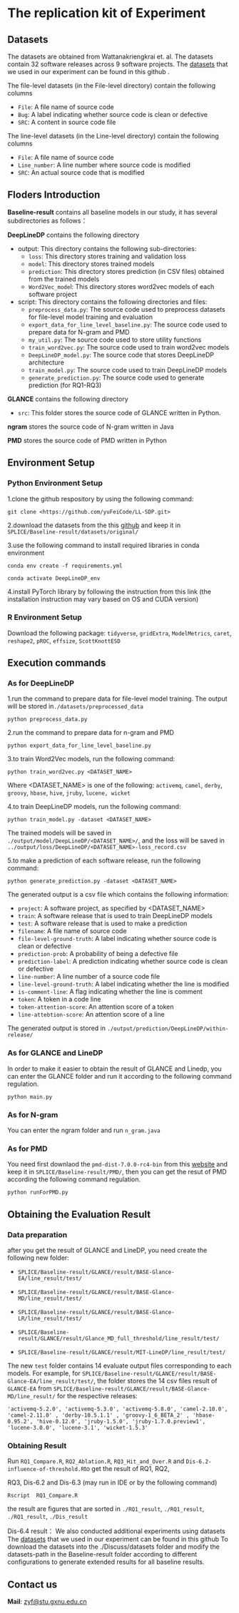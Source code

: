 # The replication kit of Experiment


## Datasets

The datasets are obtained from Wattanakriengkrai et. al. The datasets contain 32 software releases across 9 software projects. The [datasets](https://github.com/awsm-research/line-level-defect-prediction) that we used in our experiment can be found in this github .

The file-level datasets (in the File-level directory) contain the following columns

- `File`: A file name of source code
- `Bug`: A label indicating whether source code is clean or defective
- `SRC`: A content in source code file

The line-level datasets (in the Line-level directory) contain the following columns

- `File`: A file name of source code
- `Line_number`: A line number where source code is modified
- `SRC`: An actual source code that is modified

## Floders Introduction
**Baseline-result** contains all baseline models in our study, it has several subdirectories as follows：

  **DeepLineDP** contains the following directory
  
  - output: This directory contains the following sub-directories:
      - `loss`: This directory stores training and validation loss
      - `model`: This directory stores trained models
      - `prediction`: This directory stores prediction (in CSV files) obtained from the trained models
      - `Word2Vec_mode`l: This directory stores word2vec models of each software project
  - script: This directory contains the following directories and files:
      - `preprocess_data.py`: The source code used to preprocess datasets for file-level model training and evaluation
      - `export_data_for_line_level_baseline.py`: The source code used to prepare data for N-gram and PMD
      - `my_util.py`: The source code used to store utility functions
      - `train_word2vec.py`: The source code used to train word2vec models
      - `DeepLineDP_model.py`: The source code that stores DeepLineDP architecture
      - `train_model.py`: The source code used to train DeepLineDP models
      - `generate_prediction.py`: The source code used to generate prediction (for RQ1-RQ3)
  
  **GLANCE** contains the following directory
  
  - `src`: This folder stores the source code of GLANCE written in Python.

  **ngram**  stores the source code of N-gram written in Java

  **PMD** stores the source code of PMD written in Python 

## Environment Setup

### Python Environment Setup

1.clone the github respository by using the following command:

    git clone <https://github.com/yuFeiCode/LL-SDP.git>

2.download the datasets from the this [github](https://github.com/awsm-research/line-level-defect-prediction) and keep it in `SPLICE/Baseline-result/datasets/original/`

3.use the following command to install required libraries in conda environment

    conda env create -f requirements.yml
    
    conda activate DeepLineDP_env

4.install PyTorch library by following the instruction from this link (the installation instruction may vary based on OS and CUDA version)

### R Environment Setup

Download the following package: `tidyverse`, `gridExtra`, `ModelMetrics`, `caret`, `reshape2`, `pROC`, `effsize`, `ScottKnottESD`

## Execution commands

### **As for DeepLineDP**

1.run the command to prepare data for file-level model training. The output will be stored in`./datasets/preprocessed_data`

    python preprocess_data.py

2.run the command to prepare data for n-gram and PMD
    
    python export_data_for_line_level_baseline.py
    
3.to train Word2Vec models, run the following command:

    python train_word2vec.py <DATASET_NAME>

Where <DATASET_NAME> is one of the following: `activemq`, `camel`, `derby`, `groovy`, `hbase`, `hive`, `jruby`, `lucene, wicket`

4.to train DeepLineDP models, run the following command:

    python train_model.py -dataset <DATASET_NAME>

The trained models will be saved in `./output/model/DeepLineDP/<DATASET_NAME>/`, and the loss will be saved in `../output/loss/DeepLineDP/<DATASET_NAME>-loss_record.csv`

5.to make a prediction of each software release, run the following command:

    python generate_prediction.py -dataset <DATASET_NAME>

The generated output is a csv file which contains the following information:

- `project`: A software project, as specified by <DATASET_NAME>
- `train`: A software release that is used to train DeepLineDP models
- `test`: A software release that is used to make a prediction
- `filename`: A file name of source code
- `file-level-ground-truth`: A label indicating whether source code is clean or defective
- `prediction-prob`: A probability of being a defective file
- `prediction-label`: A prediction indicating whether source code is clean or defective
- `line-number`: A line number of a source code file
- `line-level-ground-truth`: A label indicating whether the line is modified
- `is-comment-line`: A flag indicating whether the line is comment
- `token`: A token in a code line
- `token-attention-score`: An attention score of a token
- `line-attebtion-score`: An attention score of a line

The generated output is stored in `./output/prediction/DeepLineDP/within-release/`

### **As for GLANCE and LineDP**

In order to make it easier to obtain the result of GLANCE and Linedp, you can enter the GLANCE folder and run it according to the following command regulation.

    python main.py

### **As for N-gram**

You can enter the ngram folder and run `n_gram.java`

### **As for PMD**
You need first downlaod the `pmd-dist-7.0.0-rc4-bin` from this [website](https://pmd.github.io/) and keep it in `SPLICE/Baseline-result/PMD/`, then you can get the resut of PMD according the following command regulation.

    python runForPMD.py
   
## Obtaining the Evaluation Result

### **Data preparation**

after you get the result of GLANCE and LineDP, you need create the following new folder:
 
   - `SPLICE/Baseline-result/GLANCE/result/BASE-Glance-EA/line_result/test/`
   
   - `SPLICE/Baseline-result/GLANCE/result/BASE-Glance-MD/line_result/test/`
   
   - `SPLICE/Baseline-result/GLANCE/result/BASE-Glance-LR/line_result/test/`
   
   - `SPLICE/Baseline-result/GLANCE/result/Glance_MD_full_threshold/line_result/test/`
   
   - `SPLICE/Baseline-result/GLANCE/result/MIT-LineDP/line_result/test/`

The new `test` folder contains 14 evaluate output files corresponding to each models. For example, for `SPLICE/Baseline-result/GLANCE/result/BASE-Glance-EA/line_result/test/`, the folder stores the 14 csv files result of `GLANCE-EA` from `SPLICE/Baseline-result/GLANCE/result/BASE-Glance-MD/line_result/` for the respective releases:

    'activemq-5.2.0', 'activemq-5.3.0', 'activemq-5.8.0', 'camel-2.10.0', 'camel-2.11.0' , 'derby-10.5.1.1' , 'groovy-1_6_BETA_2' , 'hbase-0.95.2', 'hive-0.12.0', 'jruby-1.5.0', 'jruby-1.7.0.preview1', 'lucene-3.0.0', 'lucene-3.1', 'wicket-1.5.3'


### **Obtaining Result**

Run `RQ1_Compare.R`, `RQ2_Ablation.R`, `RQ3_Hit_and_Over.R` and `Dis-6.2-influence-of-threshold.R`to get the result of RQ1, RQ2, 

RQ3, Dis-6.2 and Dis-6.3 (may run in IDE or by the following command)

    Rscript  RQ1_Compare.R

the result are figures that are sorted in `./RQ1_result`, `./RQ1_result`, `./RQ1_result`, `./Dis_result`

Dis-6.4 result： 
We also conducted additional experiments using datasets  The [datasets](https://github.com/Naplues/BugDet/tree/master/Dataset) that we used in our experiment can be found in this github
To download the datasets into the ./Discuss/datasets folder and modify the datasets-path in the Baseline-result folder according to different configurations to generate extended results for all baseline results.

## Contact us

**Mail**: zyf@stu.gxnu.edu.cn
